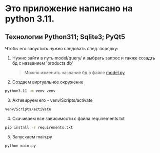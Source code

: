 # Это приложение написано на python 3.11.
## Технологии Python311; Sqlite3; PyQt5
Чтобы его запустить нужно следовать след. порядку:

1. Нужно зайти в путь model/query/ и выбрать запрос и также созадть бд с названием 'products.db'
    > Можно изменить название бд в файле [model.py](model/model.py)

2. Создаем виртуальное окружение
```bash
python3.11 -m venv venv
```
3. Активируем его - venv/Scripts/activate
```bash
venv/Scripts/activate
```
4. Скачиваем все зависимости c файла requirements.txt
```bash
pip install -r requirements.txt
```
5. Запускаем main.py
```bash
python main.py
```